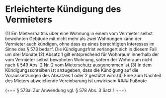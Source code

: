 # Erleichterte Kündigung des Vermieters

(1) Ein Mietverhältnis über eine Wohnung in einem vom Vermieter selbst bewohnten Gebäude mit nicht mehr als zwei Wohnungen kann der Vermieter auch kündigen, ohne dass es eines berechtigten Interesses im Sinne des § 573 bedarf. Die Kündigungsfrist verlängert sich in diesem Fall um drei Monate.(2) Absatz 1 gilt entsprechend für Wohnraum innerhalb der vom Vermieter selbst bewohnten Wohnung, sofern der Wohnraum nicht nach § 549 Abs. 2 Nr. 2 vom Mieterschutz ausgenommen ist.(3) In dem Kündigungsschreiben ist anzugeben, dass die Kündigung auf die Voraussetzungen des Absatzes 1 oder 2 gestützt wird.(4) Eine zum Nachteil des Mieters abweichende Vereinbarung ist unwirksam.#### Fußnote

(+++ § 573a: Zur Anwendung vgl. § 578 Abs. 3 Satz 1 +++) 

